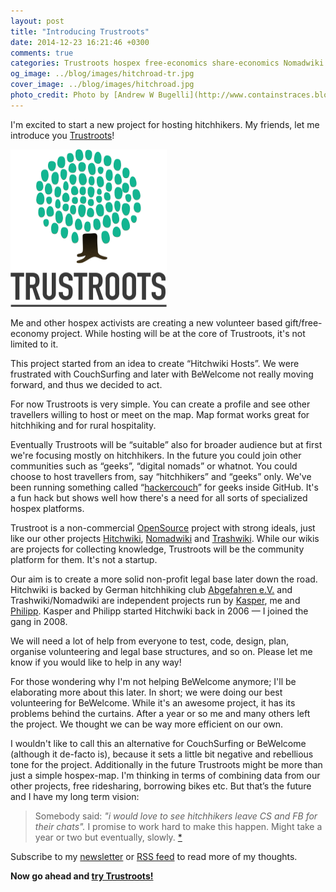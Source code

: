 ```yaml
---
layout: post
title: "Introducing Trustroots"
date: 2014-12-23 16:21:46 +0300
comments: true
categories: Trustroots hospex free-economics share-economics Nomadwiki Trashwiki
og_image: ../blog/images/hitchroad-tr.jpg
cover_image: ../blog/images/hitchroad.jpg
photo_credit: Photo by [Andrew W Bugelli](http://www.containstraces.blogspot.com/)
---
```


<span class="lead">I'm excited to start a new project for hosting hitchhikers. My friends, let me introduce you [Trustroots](https://www.trustroots.org/)!</span>

<img src="/blog/images/trustroots-logo.png" class="block-centered" width="250" height="252" alt="Trustroots" />

Me and other hospex activists are creating a new volunteer based gift/free-economy project. While hosting will be at the core of Trustroots, it's not limited to it.

This project started from an idea to create “Hitchwiki Hosts”. We were frustrated with CouchSurfing and later with BeWelcome not really moving forward, and thus we decided to act.

For now Trustroots is very simple. You can create a profile and see other travellers willing to host or meet on the map. Map format works great for hitchhiking and for rural hospitality.

Eventually Trustroots will be “suitable” also for broader audience but at first we're focusing mostly on hitchhikers. In the future you could join other communities such as “geeks”, “digital nomads” or whatnot. You could choose to host travellers from, say “hitchhikers” and “geeks” only. We've been running something called “[hackercouch](https://github.com/jancborchardt/hackercouch)” for geeks inside GitHub. It's a fun hack but shows well how there's a need for all sorts of specialized hospex platforms.

Trustroot is a non-commercial [OpenSource](https://github.com/Trustroots/) project with strong ideals, just like our other projects [Hitchwiki](http://hitchwiki.org), [Nomadwiki](http://nomadwiki.org) and [Trashwiki](http://trashwiki.org). While our wikis are projects for collecting knowledge, Trustroots will be the community platform for them. It's not a startup.

Our aim is to create a more solid non-profit legal base later down the road. Hitchwiki is backed by German hitchhiking club [Abgefahren e.V.](http://www.abgefahren-ev.de/) and Trashwiki/Nomadwiki are independent projects run by [Kasper](http://kasper.re), me and [Philipp](http://www.philippgruber.de/). Kasper and Philipp started Hitchwiki back in 2006 — I joined the gang in 2008.

We will need a lot of help from everyone to test, code, design, plan, organise volunteering and legal base structures, and so on. Please let me know if you would like to help in any way!

For those wondering why I'm not helping BeWelcome anymore; I'll be elaborating more about this later. In short; we were doing our best volunteering for BeWelcome. While it's an awesome project, it has its problems behind the curtains. After a year or so me and many others left the project. We thought we can be way more efficient on our own.

I wouldn't like to call this an alternative for CouchSurfing or BeWelcome (although it de-facto is), because it sets a little bit negative and rebellious tone for the project. Additionally in the future Trustroots might be more than just a simple hospex-map. I'm thinking in terms of combining data from our other projects, free ridesharing, borrowing bikes etc. But that’s the future and I have my long term vision:

>Somebody said: _"i would love to see hitchhikers leave CS and FB for their chats"._ I promise to work hard to make this happen.  Might take a year or two but eventually, slowly. [*](https://www.facebook.com/mikael.korpela/posts/10152621754938740)

Subscribe to my [newsletter](/blog/subscribe/) or [RSS feed](/atom.xml) to read more of my thoughts.

**Now go ahead and [try Trustroots!](https://www.trustroots.org)**
